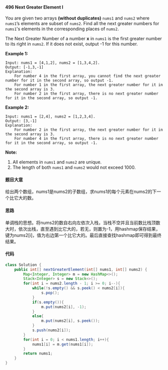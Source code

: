 #### 496  Next Greater Element I

You are given two arrays **(without duplicates)** `nums1` and `nums2` where `nums1`’s elements are subset of `nums2`. Find all the next greater numbers for `nums1`'s elements in the corresponding places of `nums2`.

The Next Greater Number of a number **x** in `nums1` is the first greater number to its right in `nums2`. If it does not exist, output -1 for this number.

**Example 1:**

```
Input: nums1 = [4,1,2], nums2 = [1,3,4,2].
Output: [-1,3,-1]
Explanation:
    For number 4 in the first array, you cannot find the next greater number for it in the second array, so output -1.
    For number 1 in the first array, the next greater number for it in the second array is 3.
    For number 2 in the first array, there is no next greater number for it in the second array, so output -1.
```



**Example 2:**

```
Input: nums1 = [2,4], nums2 = [1,2,3,4].
Output: [3,-1]
Explanation:
    For number 2 in the first array, the next greater number for it in the second array is 3.
    For number 4 in the first array, there is no next greater number for it in the second array, so output -1.
```



**Note:**

1. All elements in `nums1` and `nums2` are unique.
2. The length of both `nums1` and `nums2` would not exceed 1000.

#### 题目大意

给出两个数组，nums1是nums2的子数组，求nums1的每个元素在nums2的下一个比它大的数。

#### 思路

单调栈的思想。将nums2的数自右向左依次入栈，当栈不空并且当前数比栈顶数大时，依次出栈，直至遇到比它大的，若无，则置为-1，用hashmap保存结果，键为nums2[i]，值为右边第一个比它大的。最后直接查找hashmap即可得到最终结果。

#### 代码

```java
class Solution {
    public int[] nextGreaterElement(int[] nums1, int[] nums2) {
        Map<Integer, Integer> m = new HashMap<>();
        Stack<Integer> s = new Stack<>();
        for(int i = nums2.length - 1; i >= 0; i--){
            while(!s.empty() && s.peek() < nums2[i]){
                s.pop();
            }
            if(s.empty()){
                m.put(nums2[i], -1);
            }
            else{
                m.put(nums2[i], s.peek());
            }
            s.push(nums2[i]);
        }
        for(int i = 0; i < nums1.length; i++){
            nums1[i] = m.get(nums1[i]);
        }
        return nums1;
    }
}
```

